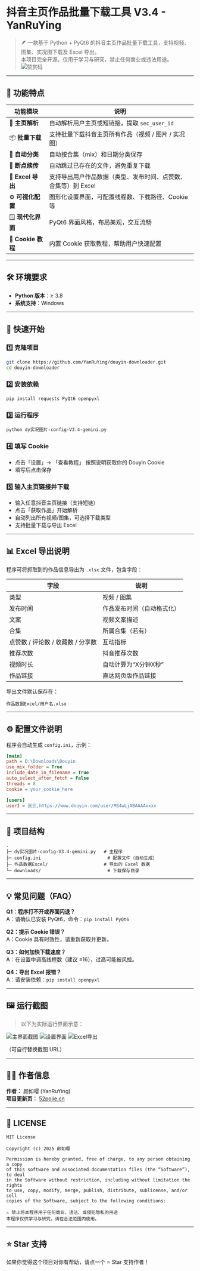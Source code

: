 # 抖音主页作品批量下载工具 V3.4 - YanRuYing

> 🪶 一款基于 Python + PyQt6 的抖音主页作品批量下载工具，支持视频、图集、实况图下载及 Excel 导出。  
> 本项目完全开源，仅用于学习与研究，禁止任何商业或违法用途。
![赞赏码](https://raw.githubusercontent.com/yanruying/YanRuYing/refs/heads/main/pay.png)
---

## 🧭 功能特点

| 功能模块          | 说明                                                         |
| ----------------- | ------------------------------------------------------------ |
| 🔗 **主页解析**    | 自动解析用户主页或短链接，提取 `sec_user_id`                 |
| 📦 **批量下载**    | 支持批量下载抖音主页所有作品（视频 / 图片 / 实况图）         |
| 🧠 **自动分类**    | 自动按合集（mix）和日期分类保存                              |
| 📁 **断点续传**    | 自动跳过已存在的文件，避免重复下载                           |
| 🧾 **Excel 导出**  | 支持导出用户作品数据（类型、发布时间、点赞数、合集等）到 Excel |
| ⚙️ **可视化配置**  | 图形化设置界面，可配置线程数、下载路径、Cookie 等            |
| 🪟 **现代化界面**  | PyQt6 界面风格，布局美观，交互流畅                           |
| 🔐 **Cookie 教程** | 内置 Cookie 获取教程，帮助用户快速配置                       |

---

## 🛠️ 环境要求

- **Python 版本**：≥ 3.8  
- **系统支持**：Windows
---

## 🚀 快速开始

### 1️⃣ 克隆项目

```bash
git clone https://github.com/YanRuYing/douyin-downloader.git
cd douyin-downloader
```

### 2️⃣ 安装依赖

```bash
pip install requests PyQt6 openpyxl
```

### 3️⃣ 运行程序

```bash
python dy实况图片-config-V3.4-gemini.py
```

### 4️⃣ 填写 Cookie

- 点击「设置」→ 「查看教程」 按照说明获取你的 Douyin Cookie  
- 填写后点击保存

### 5️⃣ 输入主页链接并下载

- 输入任意抖音主页链接（支持短链）  
- 点击「获取作品」开始解析  
- 自动列出所有视频/图集，可选择下载类型  
- 支持批量下载与导出 Excel

---

## 📊 Excel 导出说明

程序可将抓取到的作品信息导出为 `.xlsx` 文件，包含字段：

| 字段                              | 说明                       |
| --------------------------------- | -------------------------- |
| 类型                              | 视频 / 图集                |
| 发布时间                          | 作品发布时间（自动格式化） |
| 文案                              | 视频文案描述               |
| 合集                              | 所属合集（若有）           |
| 点赞数 / 评论数 / 收藏数 / 分享数 | 互动指标                   |
| 推荐次数                          | 抖音推荐次数               |
| 视频时长                          | 自动计算为“X分钟X秒”       |
| 作品链接                          | 直达网页版作品链接         |

导出文件默认保存在：

```
作品数据Excel/用户名.xlsx
```

---

## ⚙️ 配置文件说明

程序会自动生成 `config.ini`，示例：

```ini
[main]
path = D:\Downloads\Douyin
use_mix_folder = True
include_date_in_filename = True
auto_select_after_fetch = False
threads = 8
cookie = your_cookie_here

[users]
user1 = 张三,https://www.douyin.com/user/MS4wLjABAAAAxxxx
```

---

## 🧩 项目结构

```
.
├─ dy实况图片-config-V3.4-gemini.py   # 主程序
├─ config.ini                         # 配置文件（自动生成）
├─ 作品数据Excel/                     # 导出的 Excel 数据
└─ downloads/                         # 下载保存目录
```

---

## 💡 常见问题（FAQ）

**Q1：程序打不开或界面闪退？**  
A：请确认已安装 PyQt6，命令：`pip install PyQt6`

**Q2：提示 Cookie 错误？**  
A：Cookie 具有时效性，请重新获取并更新。

**Q3：如何加快下载速度？**  
A：在设置中调高线程数（建议 ≤16），过高可能被风控。

**Q4：导出 Excel 报错？**  
A：请安装依赖：`pip install openpyxl`

---

## 🖼️ 运行截图

> 以下为实际运行界面示意：

![主界面截图](https://raw.githubusercontent.com/yanruying/douyin-downloader/refs/heads/main/251023013355554.png)
![设置界面](https://raw.githubusercontent.com/yanruying/douyin-downloader/refs/heads/main/251023013445461.png)
![Excel导出](https://raw.githubusercontent.com/yanruying/douyin-downloader/refs/heads/main/251023013738453.png)

（可自行替换截图 URL）

---

## 🧑‍💻 作者信息

**作者：** 颜如嘤 (YanRuYing)  
**项目更新页：** [52pojie.cn](https://www.52pojie.cn/thread-2064455-1-1.html)

---

## 📜 LICENSE

```
MIT License

Copyright (c) 2025 颜如嘤

Permission is hereby granted, free of charge, to any person obtaining a copy
of this software and associated documentation files (the “Software”), to deal
in the Software without restriction, including without limitation the rights
to use, copy, modify, merge, publish, distribute, sublicense, and/or sell
copies of the Software, subject to the following conditions:

⚠️ 禁止将本程序用于任何商业、违法、或侵犯隐私的用途
本程序仅供学习与研究，请在合法范围内使用。
```

---

## ⭐ Star 支持

如果你觉得这个项目对你有帮助，请点一个 ⭐ Star 支持作者！  

